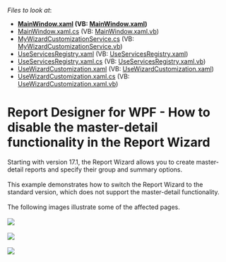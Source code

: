 <!-- default file list -->
*Files to look at*:

* **[MainWindow.xaml](./CS/MainWindow.xaml) (VB: [MainWindow.xaml](./VB/MainWindow.xaml))**
* [MainWindow.xaml.cs](./CS/MainWindow.xaml.cs) (VB: [MainWindow.xaml.vb](./VB/MainWindow.xaml.vb))
* [MyWizardCustomizationService.cs](./CS/MyWizardCustomizationService.cs) (VB: [MyWizardCustomizationService.vb](./VB/MyWizardCustomizationService.vb))
* [UseServicesRegistry.xaml](./CS/UseServicesRegistry.xaml) (VB: [UseServicesRegistry.xaml](./VB/UseServicesRegistry.xaml))
* [UseServicesRegistry.xaml.cs](./CS/UseServicesRegistry.xaml.cs) (VB: [UseServicesRegistry.xaml.vb](./VB/UseServicesRegistry.xaml.vb))
* [UseWizardCustomization.xaml](./CS/UseWizardCustomization.xaml) (VB: [UseWizardCustomization.xaml](./VB/UseWizardCustomization.xaml))
* [UseWizardCustomization.xaml.cs](./CS/UseWizardCustomization.xaml.cs) (VB: [UseWizardCustomization.xaml.vb](./VB/UseWizardCustomization.xaml.vb))
<!-- default file list end -->
# Report Designer for WPF - How to disable the master-detail functionality in the Report Wizard


Starting with version 17.1, the Report Wizard allows you to create master-detail reports and specify their group and summary options.<br><br>This example demonstrates how to switch the Report Wizard to the standard version, which does not support the master-detail functionality.<br><br>The following images illustrate some of the affected pages.<br><br><img src="https://raw.githubusercontent.com/DevExpress-Examples/report-designer-for-wpf-how-to-disable-the-master-detail-functionality-in-the-report-wizard-t506225/17.1.3+/media/383b594a-2a6c-11e7-80c0-00155d624807.png"><br><br><img src="https://raw.githubusercontent.com/DevExpress-Examples/report-designer-for-wpf-how-to-disable-the-master-detail-functionality-in-the-report-wizard-t506225/17.1.3+/media/3cb1f813-2a6c-11e7-80c0-00155d624807.png"><br><br><img src="https://raw.githubusercontent.com/DevExpress-Examples/report-designer-for-wpf-how-to-disable-the-master-detail-functionality-in-the-report-wizard-t506225/17.1.3+/media/4473a22f-2a6c-11e7-80c0-00155d624807.png">

<br/>


